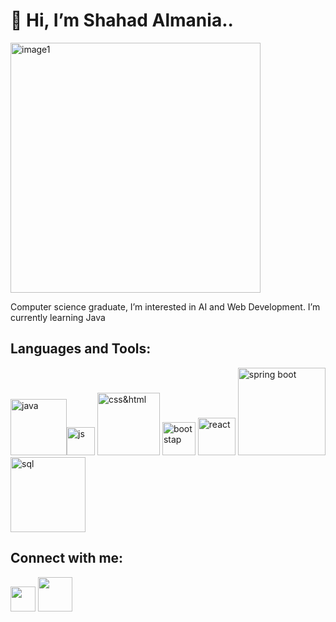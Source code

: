 # 👋 Hi, I’m Shahad Almania..
<img width="400" alt="image1" src="https://user-images.githubusercontent.com/114902383/194179552-e24490b2-bd4c-4250-ba76-5e0f11308367.png">


 Computer science graduate, I’m interested in AI and Web Development.
 I’m currently learning Java

## Languages and Tools:
<img width="90" src="https://s3.amazonaws.com/s3.timetoast.com/public/uploads/photos/12260009/java.png" alt="java"><img width="45" src="https://logodix.com/logo/374728.png" alt="js">
<img width="100" src="https://th.bing.com/th/id/R.62efaa59f4807ad485a67fd296f38424?rik=E5hqvTf%2bbnn3yA&riu=http%3a%2f%2fjeform.fr%2fwp-content%2fuploads%2f2017%2f12%2fCSS3_and_HTML5_logos_and_wordmarks.svg.png&ehk=bFZp%2fRgVzPtINc7xeknix3HEhlA5Zoq%2b9X3rdl%2fQiRU%3d&risl=&pid=ImgRaw&r=0" alt="css&html">
<img width="53" src="https://th.bing.com/th/id/R.293ab92b913741e2d5ae6ef5151d30f2?rik=j1923Y%2be1%2bzMzQ&pid=ImgRaw&r=0" alt="bootstap">
<img width="60" src="https://i.pinimg.com/originals/2d/a9/1f/2da91f8ab2ce6a930f48d655f72fab47.png" alt="react">
<img width="140" src="https://4.bp.blogspot.com/-ou-a_Aa1t7A/W6IhNc3Q0gI/AAAAAAAAD6Y/pwh44arKiuM_NBqB1H7Pz4-7QhUxAgZkACLcBGAs/s1600/spring-boot-logo.png" alt="spring boot">
<img width="120" src="https://pngimg.com/uploads/mysql/mysql_PNG1.png" alt="sql">



##  Connect with me:
<a href="https://www.linkedin.com/in/shahad-almania"> <img width="40" src="https://i.pinimg.com/originals/c3/b5/07/c3b507c021257c58436827156e17a7ef.png"></a>
<a href=mailto:Sh.almaniaa@gmail.com?> <img width="55" src="https://logos-world.net/wp-content/uploads/2020/11/Gmail-Logo.png"></a>



